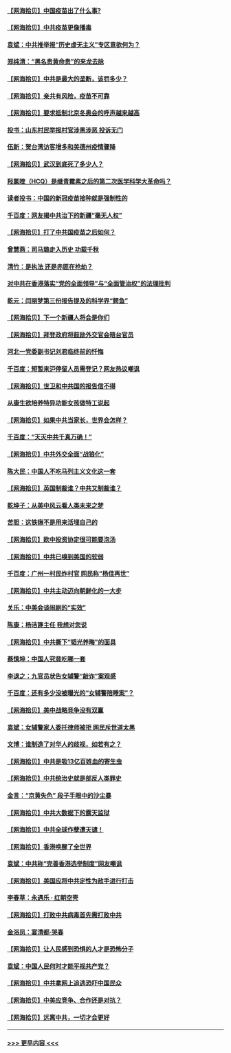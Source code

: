 #### [【网海拾贝】中国疫苗出了什么事?](../pages/nsc993/n12879124.md?t=04150252) 
#### [【网海拾贝】中共疫苗更像播毒](../pages/nsc993/n12876631.md?t=04150252) 
#### [袁斌：中共推举报“历史虚无主义”专区意欲何为？](../pages/nsc993/n12876530.md?t=04150252) 
#### [郑纯清：“黑名贵黄命贵”的来龙去脉](../pages/nsc993/n12875589.md?t=04150252) 
#### [【网海拾贝】中共是最大的垄断，该罚多少？](../pages/nsc993/n12874006.md?t=04150252) 
#### [【网海拾贝】亲共有风险，疫苗不可靠](../pages/nsc993/n12872224.md?t=04150252) 
#### [【网海拾贝】要求抵制北京冬奥会的呼声越来越高](../pages/nsc993/n12868962.md?t=04150252) 
#### [投书：山东村民举报村官涉黑涉恶 投诉无门](../pages/nsc993/n12869726.md?t=04150252) 
#### [伍新：贺台湾访客增多和美德州疫情骤降](../pages/nsc993/n12865651.md?t=04150252) 
#### [【网海拾贝】武汉到底死了多少人？](../pages/nsc993/n12863707.md?t=04150252) 
#### [羟氯喹（HCQ）是继青霉素之后的第二次医学科学大革命吗？](../pages/nsc993/n12638564.md?t=04150252) 
#### [读者投书：中国的新冠疫苗接种就是强制性的](../pages/nsc993/n12859932.md?t=04150252) 
#### [千百度：网友揭中共治下的新疆“毫无人权”](../pages/nsc993/n12858385.md?t=04150252) 
#### [【网海拾贝】打了中共国疫苗之后如何？](../pages/nsc993/n12857866.md?t=04150252) 
#### [曾慧燕：司马璐走入历史 功载千秋](../pages/nsc993/n12856996.md?t=04150252) 
#### [清竹：是执法 还是赤匪在抢劫？](../pages/nsc993/n12856952.md?t=04150252) 
#### [对中共在香港落实“党的全面领导”与“全面管治权”的法理批判](../pages/nsc993/n12856929.md?t=04150252) 
#### [乾元：闫丽梦第三份报告提及的科学界“鳄鱼”](../pages/nsc993/n12855985.md?t=04150252) 
#### [【网海拾贝】下一个新疆人将会是你们](../pages/nsc993/n12855864.md?t=04150252) 
#### [【网海拾贝】拜登政府将鼓励外交官会晤台官员](../pages/nsc993/n12853615.md?t=04150252) 
#### [河北一党委副书记刘君临终前的忏悔](../pages/nsc993/n12849420.md?t=04150252) 
#### [千百度：短暂来沪停留人员需登记？网友热议嘲讽](../pages/nsc993/n12853497.md?t=04150252) 
#### [【网海拾贝】世卫和中共国的报告信不得](../pages/nsc993/n12850902.md?t=04150252) 
#### [从康生欲培养特异功能女孩做特工说起](../pages/nsc993/n12849289.md?t=04150252) 
#### [【网海拾贝】如果中共当家长，世界会怎样？](../pages/nsc993/n12848436.md?t=04150252) 
#### [千百度：“天灭中共千真万确！”](../pages/nsc993/n12845659.md?t=04150252) 
#### [【网海拾贝】中共外交全面“战狼化”](../pages/nsc993/n12845607.md?t=04150252) 
#### [陈大民：中国人不吃马列主义文化这一套](../pages/nsc993/n12842496.md?t=04150252) 
#### [【网海拾贝】英国制裁谁？中共又制裁谁？](../pages/nsc993/n12840909.md?t=04150252) 
#### [乾坤子：从美中风云看人类未来之梦](../pages/nsc993/n12840590.md?t=04150252) 
#### [苦胆：这铁锹不是用来活埋自己的](../pages/nsc993/n12839512.md?t=04150252) 
#### [【网海拾贝】欧中投资协定很可能要泡汤](../pages/nsc993/n12835122.md?t=04150252) 
#### [【网海拾贝】中共已嗅到美国的软弱](../pages/nsc993/n12832411.md?t=04150252) 
#### [千百度：广州一村民炸村官 网民称“杨佳再世”](../pages/nsc993/n12832380.md?t=04150252) 
#### [【网海拾贝】中共主动迈向朝鲜化的一大步](../pages/nsc993/n12829887.md?t=04150252) 
#### [关乐：中美会谈闹剧的“实效”](../pages/nsc993/n12826698.md?t=04150252) 
#### [陈康：杨洁篪主任  我想对您说](../pages/nsc993/n12826609.md?t=04150252) 
#### [【网海拾贝】中共撕下“韬光养晦”的面具](../pages/nsc993/n12826459.md?t=04150252) 
#### [蔡慎坤：中国人究竟吃哪一套](../pages/nsc993/n12826010.md?t=04150252) 
#### [李退之：九官员状告女辅警“敲诈”案观感](../pages/nsc993/n12823984.md?t=04150252) 
#### [千百度：还有多少没被曝光的“女辅警陪睡案”？](../pages/nsc993/n12822136.md?t=04150252) 
#### [【网海拾贝】美中战略竞争没有双赢](../pages/nsc993/n12822105.md?t=04150252) 
#### [袁斌：女辅警家人委托律师被拒 网民斥世道太黑](../pages/nsc993/n12822004.md?t=04150252) 
#### [文博：谁制造了对华人的歧视，如若有之？](../pages/nsc993/n12821635.md?t=04150252) 
#### [【网海拾贝】中共是吸13亿百姓血的寄生虫](../pages/nsc993/n12819191.md?t=04150252) 
#### [【网海拾贝】中共统治史就是部反人类罪史](../pages/nsc993/n12816738.md?t=04150252) 
#### [金言：“京黄失色” 段子手眼中的沙尘暴](../pages/nsc993/n12815700.md?t=04150252) 
#### [【网海拾贝】中共大数据下的露天监狱](../pages/nsc993/n12811075.md?t=04150252) 
#### [【网海拾贝】中共全球作孽遭天谴！](../pages/nsc993/n12810258.md?t=04150252) 
#### [【网海拾贝】香港唤醒了全世界](../pages/nsc993/n12809100.md?t=04150252) 
#### [袁斌：中共称“完善香港选举制度”网友嘲讽](../pages/nsc993/n12808994.md?t=04150252) 
#### [【网海拾贝】美国应将中共定性为敌手进行打击](../pages/nsc993/n12806870.md?t=04150252) 
#### [李春草：永遇乐 · 红朝空壳](../pages/nsc993/n12805365.md?t=04150252) 
#### [【网海拾贝】打败中共病毒首先需打败中共](../pages/nsc993/n12803930.md?t=04150252) 
#### [金浴凤：宴清都‧哭春](../pages/nsc993/n12801601.md?t=04150252) 
#### [【网海拾贝】让人民感到恐惧的人才是恐怖分子](../pages/nsc993/n12799347.md?t=04150252) 
#### [袁斌：中国人民何时才能平视共产党？](../pages/nsc993/n12799306.md?t=04150252) 
#### [【网海拾贝】中共拿网上追逃恐吓中国民众](../pages/nsc993/n12796905.md?t=04150252) 
#### [【网海拾贝】中美应竞争、合作还是对抗？](../pages/nsc993/n12794675.md?t=04150252) 
#### [【网海拾贝】远离中共，一切才会更好](../pages/nsc993/n12793572.md?t=04150252) 

----
#### [ >>> 更早内容 <<< ](../indexes/nsc993-earlier.md)

